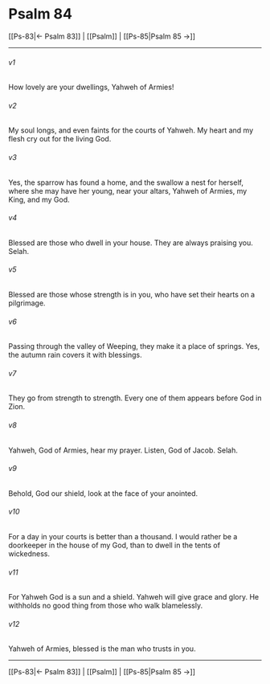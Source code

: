 # Psalm 84

[[Ps-83|← Psalm 83]] | [[Psalm]] | [[Ps-85|Psalm 85 →]]
***



###### v1 
How lovely are your dwellings, Yahweh of Armies! 

###### v2 
My soul longs, and even faints for the courts of Yahweh. My heart and my flesh cry out for the living God. 

###### v3 
Yes, the sparrow has found a home, and the swallow a nest for herself, where she may have her young, near your altars, Yahweh of Armies, my King, and my God. 

###### v4 
Blessed are those who dwell in your house. They are always praising you. Selah. 

###### v5 
Blessed are those whose strength is in you, who have set their hearts on a pilgrimage. 

###### v6 
Passing through the valley of Weeping, they make it a place of springs. Yes, the autumn rain covers it with blessings. 

###### v7 
They go from strength to strength. Every one of them appears before God in Zion. 

###### v8 
Yahweh, God of Armies, hear my prayer. Listen, God of Jacob. Selah. 

###### v9 
Behold, God our shield, look at the face of your anointed. 

###### v10 
For a day in your courts is better than a thousand. I would rather be a doorkeeper in the house of my God, than to dwell in the tents of wickedness. 

###### v11 
For Yahweh God is a sun and a shield. Yahweh will give grace and glory. He withholds no good thing from those who walk blamelessly. 

###### v12 
Yahweh of Armies, blessed is the man who trusts in you.

***
[[Ps-83|← Psalm 83]] | [[Psalm]] | [[Ps-85|Psalm 85 →]]
